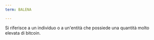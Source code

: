 ```yaml
---
term: BALENA

---
```

Si riferisce a un individuo o a un'entità che possiede una quantità molto elevata di bitcoin.